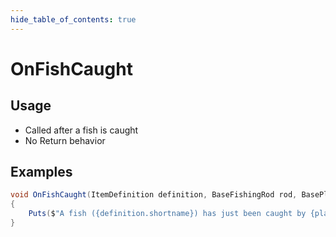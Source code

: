 ```yaml
---
hide_table_of_contents: true
---
```


# OnFishCaught

## Usage

* Called after a fish is caught
* No Return behavior

## Examples

```csharp title=""
void OnFishCaught(ItemDefinition definition, BaseFishingRod rod, BasePlayer player)
{
    Puts($"A fish ({definition.shortname}) has just been caught by {player.displayName}!");
}
```
